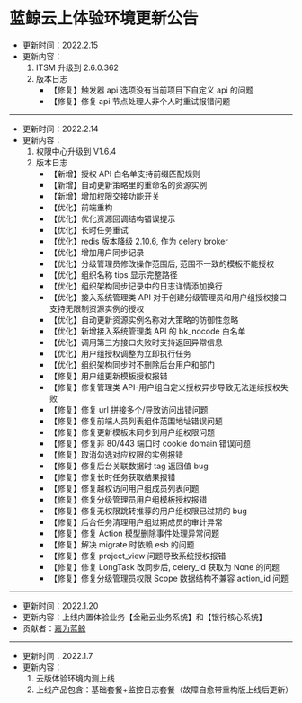 # 蓝鲸云上体验环境更新公告

- 更新时间：2022.2.15
- 更新内容：
    1. ITSM 升级到 2.6.0.362
    2. 版本日志
        - 【修复】触发器 api 选项没有当前项目下自定义 api 的问题
        - 【修复】修复 api 节点处理人非个人时重试报错问题

---

- 更新时间：2022.2.14
- 更新内容：
    1. 权限中心升级到 V1.6.4
    2. 版本日志
        - 【新增】授权 API 白名单支持前缀匹配规则
        - 【新增】自动更新策略里的重命名的资源实例
        - 【新增】增加权限交接功能开关
        - 【优化】前端重构
        - 【优化】优化资源回调结构错误提示
        - 【优化】长时任务重试
        - 【优化】redis 版本降级 2.10.6, 作为 celery broker
        - 【优化】增加用户同步记录
        - 【优化】分级管理员修改操作范围后, 范围不一致的模板不能授权
        - 【优化】组织名称 tips 显示完整路径
        - 【优化】组织架构同步记录中的日志详情添加换行
        - 【优化】接入系统管理类 API 对于创建分级管理员和用户组授权接口支持无限制资源实例的授权
        - 【优化】自动更新资源实例名称对大策略的防御性忽略
        - 【优化】新增接入系统管理类 API 的 bk_nocode 白名单
        - 【优化】调用第三方接口失败时支持返回异常信息
        - 【优化】用户组授权调整为立即执行任务
        - 【优化】组织架构同步时不删除后台用户和部门
        - 【修复】用户组更新模板授权报错
        - 【修复】修复管理类 API-用户组自定义授权异步导致无法连续授权失败
        - 【修复】修复 url 拼接多个/导致访问出错问题
        - 【修复】修复前端人员列表组件范围地址错误问题
        - 【修复】修复更新模板未同步到用户组权限问题
        - 【修复】修复非 80/443 端口时 cookie domain 错误问题
        - 【修复】取消勾选对应权限的实例报错
        - 【修复】修复后台关联数据时 tag 返回值 bug
        - 【修复】修复长时任务获取结果报错
        - 【修复】修复越权访问用户组成员列表问题
        - 【修复】修复分级管理员用户组模板授权报错
        - 【修复】修复无权限跳转推荐的用户组权限已过期的 bug
        - 【修复】后台任务清理用户组过期成员的审计异常
        - 【修复】修复 Action 模型删除事件处理异常问题
        - 【修复】解决 migrate 时依赖 esb 的问题
        - 【修复】修复 project_view 问题导致系统授权报错
        - 【修复】修复 LongTask 改同步后, celery_id 获取为 None 的问题
        - 【修复】修复分级管理员权限 Scope 数据结构不兼容 action_id 问题

---

- 更新时间：2022.1.20
- 更新内容：上线内置体验业务【金融云业务系统】和【银行核心系统】
- 贡献者：[嘉为蓝鲸](https://www.canway.net/)

---

- 更新时间：2022.1.7
- 更新内容：
    1. 云版体验环境内测上线
    2. 上线产品包含：基础套餐+监控日志套餐（故障自愈带重构版上线后更新）
